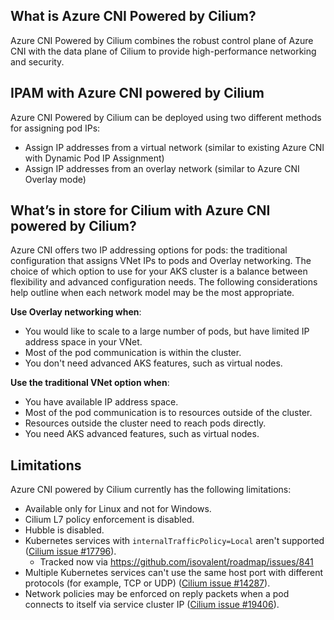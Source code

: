 ## What is Azure CNI Powered by Cilium?
Azure CNI Powered by Cilium combines the robust control plane of Azure CNI with the data plane of Cilium to provide high-performance networking and security.

## IPAM with Azure CNI powered by Cilium

Azure CNI Powered by Cilium can be deployed using two different methods for assigning pod IPs:

- Assign IP addresses from a virtual network (similar to existing Azure CNI with Dynamic Pod IP Assignment)
- Assign IP addresses from an overlay network (similar to Azure CNI Overlay mode)

## What’s in store for Cilium with Azure CNI powered by Cilium?

Azure CNI offers two IP addressing options for pods: the traditional configuration that assigns VNet IPs to pods and Overlay networking. The choice of which option to use for your AKS cluster is a balance between flexibility and advanced configuration needs. The following considerations help outline when each network model may be the most appropriate.

**Use Overlay networking when**:

- You would like to scale to a large number of pods, but have limited IP address space in your VNet.
- Most of the pod communication is within the cluster.
- You don't need advanced AKS features, such as virtual nodes.

**Use the traditional VNet option when**:

- You have available IP address space.
- Most of the pod communication is to resources outside of the cluster.
- Resources outside the cluster need to reach pods directly.
- You need AKS advanced features, such as virtual nodes.

## Limitations

Azure CNI powered by Cilium currently has the following limitations:

- Available only for Linux and not for Windows.
- Cilium L7 policy enforcement is disabled.
- Hubble is disabled.
- Kubernetes services with `internalTrafficPolicy=Local` aren't supported ([Cilium issue #17796](https://github.com/cilium/cilium/issues/17796)).
    - Tracked now via https://github.com/isovalent/roadmap/issues/841
- Multiple Kubernetes services can't use the same host port with different protocols (for example, TCP or UDP) ([Cilium issue #14287](https://github.com/cilium/cilium/issues/14287)).
- Network policies may be enforced on reply packets when a pod connects to itself via service cluster IP ([Cilium issue #19406](https://github.com/cilium/cilium/issues/19406)).